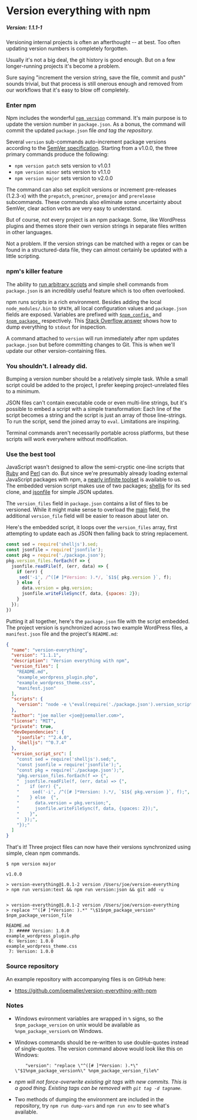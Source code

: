 
# Version everything with npm
##### Version: 1.1.1-1

Versioning internal projects is often an afterthought -- at best. Too often updating version numbers is completely forgotten.

Usually it's not a big deal, the git history is good enough. But on a few longer-running projects it's become a problem.

Sure saying "increment the version string, save the file, commit and push" sounds trivial, but that process is still onerous enough and removed from our workflows that it's easy to blow off completely.


### Enter npm 

Npm includes the wonderful [`npm version`][npm version] command. It's main purpose is to update the version number in `package.json`. As a bonus, the command will commit the updated `package.json` file *and tag the repository.*

Several `version` sub-commands auto-increment package versions according to the [SemVer specification][semver]. Starting from a v1.0.0, the three primary commands produce the  following:

* `npm version patch` sets version to v1.0.1
* `npm version minor` sets version to v1.1.0
* `npm version major` sets version to v2.0.0

The command can also set explicit versions or increment pre-releases (1.2.3-x) with the `prepatch`, `preminor`, `premajor` and `prerelease` subcommands. These commands also eliminate some uncertainty about SemVer, clear action verbs are very easy to understand.

But of course, not every project is an npm package. Some, like WordPress plugins and themes store their own version strings in separate files written in other languages. 

Not a problem. If the version strings can be matched with a regex or can be found in a structured-data file, they can almost certainly be updated with a little scripting.

### npm's killer feature

The ability to [run arbitrary scripts][npm scripts] and simple shell commands from `package.json` is an incredibly useful feature which is too often overlooked. 

npm runs scripts in a rich environment. Besides adding the local `node_modules/.bin` to `$PATH`, all local configuration values and `package.json` fields are exposed. Variables are prefixed with [`$npm_config_`][config vars] and [`$npm_package_`][package.json vars] respectively. This [Stack Overflow answer][so] shows how to dump everything to `stdout` for inspection. 

A command attached to `version` will run immediately after npm updates `package.json` but before committing changes to Git. This is when we'll update our other version-containing files.

### You shouldn't. I already did.

Bumping a version number should be a relatively simple task. While a small script could be added to the project, I prefer keeping project-unrelated files to a minimum. 

JSON files can't contain executable code or even multi-line strings, but it's possible to embed a script with a simple transformation: Each line of the script becomes a string and the script is just an array of those line-strings. To run the script, send the joined array to `eval`. Limitations are inspiring.

Terminal commands aren't necessarily portable across platforms, but these scripts will work everywhere without modification. 

### Use the best tool

JavaScript wasn't designed to allow the semi-cryptic one-line scripts that [Ruby][] and [Perl][] can do. But since we're presumably already loading external JavaScript packages with npm, a [nearly infinite toolset][npm] is available to us. The embedded version script makes use of two packages; [shelljs][] for its sed clone, and [jsonfile][] for simple JSON updates. 

The `version_files` field in `package.json` contains a list of files to be versioned. While it might make sense to overload the [main][] field, the additional `version_file` field will be easier to reason about later on. 

Here's the embedded script, it loops over the `version_files` array, first attempting to update each as JSON then falling back to string replacement.

```javascript
const sed = require('shelljs').sed;
const jsonfile = require('jsonfile');
const pkg = require('./package.json');
pkg.version_files.forEach(f => {
  jsonfile.readFile(f, (err, data) => {
    if (err) {
     sed('-i', /^([# ]*Version: ).*/, `$1${ pkg.version }`, f);
    } else  {
      data.version = pkg.version;
      jsonfile.writeFileSync(f, data, {spaces: 2});
    }
  });
})
```


Putting it all together, here's the `package.json` file with the script embedded. The project version is synchronized across two example WordPress files, a `manifest.json` file and the project's `README.md`:

```json
{
  "name": "version-everything",
  "version": "1.1.1",
  "description": "Version everything with npm",
  "version_files": [
    "README.md",
    "example_wordpress_plugin.php",
    "example_wordpress_theme.css",
    "manifest.json"
  ],
  "scripts": {
    "version": "node -e \"eval(require('./package.json').version_script_src.join(''))\" && git add -u"
  },
  "author": "joe maller <joe@joemaller.com>",
  "license": "MIT",
  "private": true,
  "devDependencies": {
    "jsonfile": "^2.4.0",
    "shelljs": "^0.7.4"
  },
  "version_script_src": [
    "const sed = require('shelljs').sed;",
    "const jsonfile = require('jsonfile');",
    "const pkg = require('./package.json');",
    "pkg.version_files.forEach(f => {",
    "  jsonfile.readFile(f, (err, data) => {",
    "    if (err) {",
    "     sed('-i', /^([# ]*Version: ).*/, `$1${ pkg.version }`, f);",
    "    } else  {",
    "      data.version = pkg.version;",
    "      jsonfile.writeFileSync(f, data, {spaces: 2});",
    "    }",
    "  });",
    "});"
  ]
}

```


That's it! Three project files can now have their versions synchronized using simple, clean npm commands.

```text
$ npm version major

v1.0.0

> version-everything@1.0.1-2 version /Users/joe/version-everything
> npm run version:text && npm run version:json && git add -u


> version-everything@1.0.1-2 version /Users/joe/version-everything
> replace "^([# ]*Version: ).*" "\$1$npm_package_version" $npm_package_version_file

README.md
 3: ##### Version: 1.0.0
example_wordpress_plugin.php
 6: Version: 1.0.0
example_wordpress_theme.css
 7: Version: 1.0.0

```

### Source repository

An example repository with accompanying files is on GitHub here:

* https://github.com/joemaller/version-everything-with-npm

### Notes

* Windows evironment variables are wrapped in `%` signs, so the `$npm_package_version` on unix would be available as `%npm_package_version%` on Windows. 

* Windows commands should be re-written to use double-quotes instead of single-quotes. The version command above would look like this on Windows:
     
          "version": "replace \"^([# ]*Version: ).*\" \"$1%npm_package_version%\" %npm_package_version_file%"


* *npm will not force-overwrite existing git tags with new commits. This is a good thing. Existing tags can be removed with `git tag -d tagname`.*

* Two methods of dumping the environment are included in the repository, try `npm run dump-vars` and `npm run env` to see what's available.







[so]: http://stackoverflow.com/a/19381235/503463
[npm version]: https://docs.npmjs.com/cli/version
[main]: https://docs.npmjs.com/files/package.json#main
[sed]: http://www.grymoire.com/Unix/Sed.html
[semver]: http://semver.org/

[npm scripts]: https://docs.npmjs.com/misc/scripts
[package.json vars]: https://docs.npmjs.com/misc/scripts#packagejson-vars
[config vars]: https://docs.npmjs.com/misc/scripts#configuration
[replace]: https://www.npmjs.com/package/replace

[glob]: https://github.com/isaacs/node-glob
[perl]: http://www.math.harvard.edu/computing/perl/oneliners.txt
[ruby]: http://reference.jumpingmonkey.org/programming_languages/ruby/ruby-one-liners.html
[npm]: https://www.npmjs.com/
[jsonfile]: https://www.npmjs.com/package/jsonfile
[shelljs]: https://www.npmjs.com/package/shelljs
[compose]: https://www.keithcirkel.co.uk/how-to-use-npm-as-a-build-tool/#running-multiple-tasks